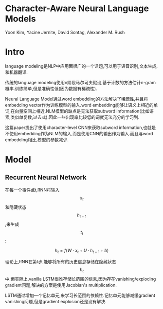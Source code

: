 # Character-Aware Neural Language Models

Yoon Kim, Yacine Jernite, David Sontag, Alexander M. Rush

# Intro

language modeling是NLP中应用面很广的一个话题,可以用于语音识别,文本生成,和机器翻译.

传统的language modeling使用n阶段马尔可夫假设,基于计数的方法估计n-gram概率.训练简单,但是准确性低(因为数据有稀疏性).

Neural Language Model通过word embedding的方法解决了稀疏性,并且将embedding vector作为训练模型的输入.word embedding能够让语义上相近的单词,在向量空间上相近.NLM模型的缺点是无法获取subword information(比如语素,类似单复数,过去式).因此一些出现率比较低的词就无法充分的学习到.

这篇paper提出了使用character-level CNN来获取subword information,也就是不使用embedding作为NLM的输入,而是使用CNN的输出作为输入.而且与word embedding相比,模型的参数减少.

# Model

## Recurrent Neural Network

在每一个事件点t,RNN将输入$$x_t$$和隐藏状态$$h_{t-1}$$,来生成$$t_{t}$$:

$$h_t = f(W \cdot x_t + U \cdot h_{t-1} + b)$$

理论上,RNN在第t步,能够将所有的历史信息存储在隐藏状态$$h_t$$中.但实际上,vanilla LSTM很难存储长范围的信息,因为存在vanishing/exploding gradient问题,解决的方案是使用Jacobian's multiplication.

LSTM通过增加一个记忆单元,来学习长范围的依赖性.记忆单元能够减缓gradient vanishing问题,但是gradient explosion还是没有解决.